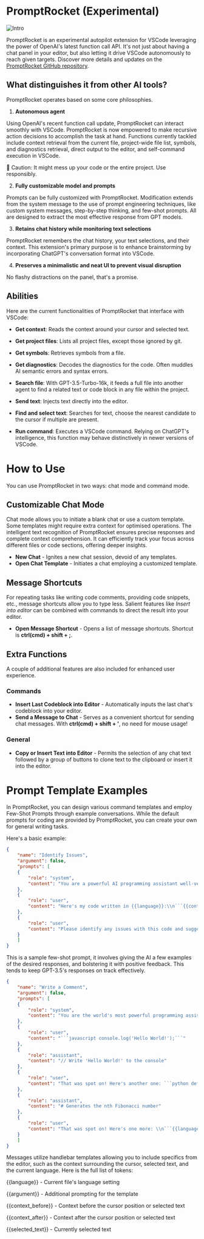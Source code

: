 # PromptRocket (Experimental)

![Intro](https://i.imgur.com/ekNiaey.gif "Intro")

PromptRocket is an experimental autopilot extension for VSCode leveraging the power of OpenAI's latest function call API. It's not just about having a chat panel in your editor, but also letting it drive VSCode autonomously to reach given targets. Discover more details and updates on the [PromptRocket GitHub repository](https://github.com/dncc89/PromptRocket).

## What distinguishes it from other AI tools?
PromptRocket operates based on some core philosophies.

1. **Autonomous agent**

Using OpenAI's recent function call update, PromptRocket can interact smoothly with VSCode. PromptRocket is now empowered to make recursive action decisions to accomplish the task at hand. Functions currently tackled include context retrieval from the current file, project-wide file list, symbols, and diagnostics retrieval, direct output to the editor, and self-command execution in VSCode. 

🚨 Caution: It might mess up your code or the entire project. Use responsibly.

2. **Fully customizable model and prompts**

Prompts can be fully customized with PromptRocket. Modification extends from the system message to the use of prompt engineering techniques, like custom system messages, step-by-step thinking, and few-shot prompts. All are designed to extract the most effective response from GPT models.

3. **Retains chat history while monitoring text selections**

PromptRocket remembers the chat history, your text selections, and their context. This extension's primary purpose is to enhance brainstorming by incorporating ChatGPT's conversation format into VSCode.

4. **Preserves a minimalistic and neat UI to prevent visual disruption**

No flashy distractions on the panel, that's a promise.

## Abilities

Here are the current functionalities of PromptRocket that interface with VSCode:

- **Get context**: Reads the context around your cursor and selected text.

- **Get project files**: Lists all project files, except those ignored by git.

- **Get symbols**: Retrieves symbols from a file.

- **Get diagnostics**: Decodes the diagnostics for the code. Often muddles AI semantic errors and syntax errors.

- **Search file**: With GPT-3.5-Turbo-16k, it feeds a full file into another agent to find a related text or code block in any file within the project.

- **Send text**: Injects text directly into the editor.

- **Find and select text**: Searches for text, choose the nearest candidate to the cursor if multiple are present.

- **Run command**: Executes a VSCode command. Relying on ChatGPT's intelligence, this function may behave distinctively in newer versions of VSCode.

# How to Use
You can use PromptRocket in two ways: chat mode and command mode.

## Customizable Chat Mode 
Chat mode allows you to initiate a blank chat or use a custom template. Some templates might require extra context for optimised operations. The intelligent text recognition of PromptRocket ensures precise responses and complete context comprehension. It can efficiently track your focus across different files or code sections, offering deeper insights.

- **New Chat** - Ignites a new chat session, devoid of any templates.
- **Open Chat Template** - Initiates a chat employing a customized template.

## Message Shortcuts 
For repeating tasks like writing code comments, providing code snippets, etc., message shortcuts allow you to type less. Salient features like *Insert into editor* can be combined with commands to direct the result into your editor.

- **Open Message Shortcut** - Opens a list of message shortcuts. 
Shortcut is **ctrl(cmd) + shift + ;**.

## Extra Functions
A couple of additional features are also included for enhanced user experience.

### Commands

- **Insert Last Codeblock into Editor** - Automatically inputs the last chat's codeblock into your editor.
- **Send a Message to Chat** - Serves as a convenient shortcut for sending chat messages. With **ctrl(cmd) + shift + '**, no need for mouse usage!

### General

- **Copy or Insert Text into Editor** - Permits the selection of any chat text followed by a group of buttons to clone text to the clipboard or insert it into the editor.

# Prompt Template Examples

In PromptRocket, you can design various command templates and employ Few-Shot Prompts through example conversations. While the default prompts for coding are provided by PromptRocket, you can create your own for general writing tasks.

Here's a basic example:
```json
{
    "name": "Identify Issues",
    "argument": false,
    "prompts": [
    {
        "role": "system",
        "content": "You are a powerful AI programming assistant well-versed in debugging code across various programming languages. Identify issues with the provided code and offer solutions."
    },
    {
        "role": "user",
        "content": "Here's my code written in {{language}}:\\n```{{context_before}}{{selected_text}}{{context_after}}```"
    },
    {
        "role": "user",
        "content": "Please identify any issues with this code and suggest how to fix them."
    }
    ]
}
```

This is a sample few-shot prompt, it involves giving the AI a few examples of the desired responses, and bolstering it with positive feedback. This tends to keep GPT-3.5's responses on track effectively.

```json
{
    "name": "Write a Comment",
    "argument": false,
    "prompts": [
    {
        "role": "system",
        "content": "You are the world's most powerful programming assistant, adept in all programming languages & algorithms. Return a descriptive comment string for the given code."
    },
    {
        "role": "user",
        "content": "```javascript console.log('Hello World!');```"
    },
    {
        "role": "assistant",
        "content": "// Write 'Hello World!' to the console"
    },
    {
        "role": "user",
        "content": "That was spot on! Here's another one: ```python def generate_fibonacci(n): if n <= 1: return n else: return(generate_fibonacci(n-1) + generate_fibonacci(n-2))```"
    },
    {
        "role": "assistant",
        "content": "# Generates the nth Fibonacci number"
    },
    {
        "role": "user",
        "content": "That was spot on! Here's one more: \\n```{{language}} {{context_after}}```"
    }
    ]
}
```

Messages utilize handlebar templates allowing you to include specifics from the editor, such as the context surrounding the cursor, selected text, and the current language. Here is the full list of tokens:

{{language}} - Current file's language setting

{{argument}} - Additional prompting for the template

{{context_before}} - Context before the cursor position or selected text

{{context_after}} - Context after the cursor position or selected text

{{selected_text}} - Currently selected text